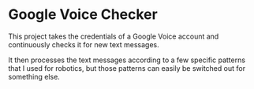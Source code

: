 Google Voice Checker
==================

This project takes the credentials of a Google Voice account and continuously checks it for new text messages.

It then processes the text messages according to a few specific patterns that I used for robotics, but those patterns can easily be switched out for something else.
